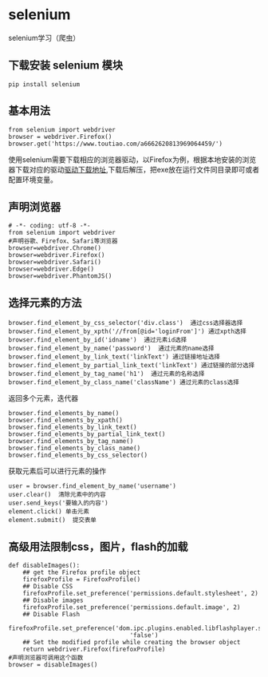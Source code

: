 # selenium
selenium学习（爬虫）
## 下载安装 selenium 模块
`pip install selenium`
## 基本用法
```
from selenium import webdriver
browser = webdriver.Firefox()
browser.get('https://www.toutiao.com/a6662620813969064459/')

```
 使用selenium需要下载相应的浏览器驱动，以Firefox为例，根据本地安装的浏览器下载对应的驱动[驱动下载地址](https://github.com/mozilla/geckodriver/releases/),下载后解压，把exe放在运行文件同目录即可或者配置环境变量。
## 声明浏览器
```
# -*- coding: utf-8 -*-
from selenium import webdriver
#声明谷歌、Firefox、Safari等浏览器
browser=webdriver.Chrome()
browser=webdriver.Firefox()
browser=webdriver.Safari()
browser=webdriver.Edge()
browser=webdriver.PhantomJS()
```
## 选择元素的方法
```
browser.find_element_by_css_selector('div.class')  通过css选择器选择
browser.find_element_by_xpth('//from[@id='loginFrom']') 通过xpth选择
browser.find_element_by_id('idname')  通过元素id选择
browser.find_element_by_name('password')  通过元素的name选择
browser.find_element_by_link_text('linkText') 通过链接地址选择
browser.find_element_by_partial_link_text('linkText') 通过链接的部分选择
browser.find_element_by_tag_name('h1')  通过元素的名称选择
browser.find_element_by_class_name('className') 通过元素的class选择
```
返回多个元素，迭代器
```
browser.find_elements_by_name()
browser.find_elements_by_xpath()
browser.find_elements_by_link_text()
browser.find_elements_by_partial_link_text()
browser.find_elements_by_tag_name()
browser.find_elements_by_class_name()
browser.find_elements_by_css_selector()
```
获取元素后可以进行元素的操作
```
user = browser.find_element_by_name('username')
user.clear()  清除元素中的内容
user.send_keys('要输入的内容')
element.click() 单击元素
element.submit()  提交表单
```
## 高级用法限制css，图片，flash的加载
```
def disableImages():
    ## get the Firefox profile object
    firefoxProfile = FirefoxProfile()
    ## Disable CSS
    firefoxProfile.set_preference('permissions.default.stylesheet', 2)
    ## Disable images
    firefoxProfile.set_preference('permissions.default.image', 2)
    ## Disable Flash
    firefoxProfile.set_preference('dom.ipc.plugins.enabled.libflashplayer.so',
                                  'false')
    ## Set the modified profile while creating the browser object 
    return webdriver.Firefox(firefoxProfile)
#声明浏览器可调用这个函数
browser = disableImages()
```
